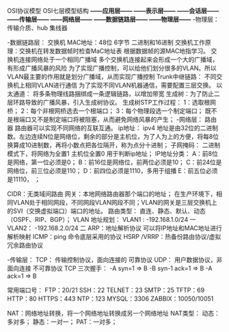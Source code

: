 OSI协议模型
OSI七层模型结构
**——应用层——
   ——表示层——
   ——会话层——
   ——传输层——
    ——网络层——
    ——数据链路层——
    ——物理层——**
 -物理层：传输介质、hub 集线器

-数据链路层： 交换机
MAC地址：48位  6字节
二进制和16进制
 交换机工作原理：交换机在转发数据帧时检查MaC地址表  根据数据帧的源MAC地指学习。
  交换机连接网络处于一个相同广播域 多个交换机连接起来会形成一个大的广播域，有形成广播风暴的风险
  为了实现广播控制，可以给他们划分很多的VLAN。所以VLAN最主要的作用就是划分广播域，从而实现广播控制
  Trunk中继链路：
 不同交换机上相同VLAN进行通信
为了实现不同VLAN机器通信，需要配置三层交换。
以太通道： 将多条物理线路捆绑成一条逻辑链路，以增加带宽
生成树：为了防止二层环路导致的广播风暴，引入生成树协议。
生成树STP工作过程：
		1：选取根网桥；
		2：每个非根网桥选去一个根端口；
		3：每个物理段选一个制定端口；
		既不是根端口又不是制定端口将被阻塞，从而避免网络风暴的产生；
-网络层： 路由器 路由器可以实现不同网络的互联互通。
 ip地址： ipv4 地址是由32位的二进制数。左边连续N位是网络位，剩余的部分是主机位，为了人为上的方便，将每8位换算成10进制数，再将小数点把各位隔开，称为点分十进制；
 子网掩码： 二进制模式下，将网络为全置1 主机位全置0 用于判断ip地址；
 IP地址分类：
 A：前8位是网络，第一位必须是0；
 B：前16位是网络位，前两位必须是10；
 C：前24位是网络位，前三位必须是110；
 D：前四位必须是1110，多用于组播
 E：前五位必须是11110，  ；
 
 CIDR：无类域间路由
 网关：本地网络路由器那个端口的地址；
 在生产环境下，相同VLAN处于相同网段，不同网段VLAN网段不同；VLAN的网关是三层交换机上的SVI（交换虚拟端口）端口的地址。
 路由类型： 直连、静态、默认、动态（OSPF、RIP、BGP）；
 VLAN 地址规划：
 VLAN1 :  -192.168.1.0/24  一
 VLAN2： -192.168.2.0/24  二
 ARP：地址解析协议 可以将IP地址和MAC地址进行解析映射
 ICMP：ping 命令底层采用的协议
 HSRP /VRRP：热备份路由协议/虚拟冗余路由协议
 
 -传输层：
 TCP： 传输控制协议，面向连接的 可靠协议
 UDP： 用户数据协议，非面向连接 不可靠协议
 TCP 三次握手：
 -A syn=1 => B
 -B syn-1 ack=1 => B
 -A ack=1 => B
 
 常用端口号：
 FTP：20/21
 SSH：22
 TELNET：23
 SMTP：25
 TFTP：69
 HTTP：80
 HTTPS：443
 NTP：123
 MYSQL：3306
 ZABBIX：10050/10051
 
 NAT：网络地址转换，将一个网络地址转换成另一个网络地址
 NAT类型：
 动态：多对多；
 静态：一对一；
 PAT：一对多；
 
 